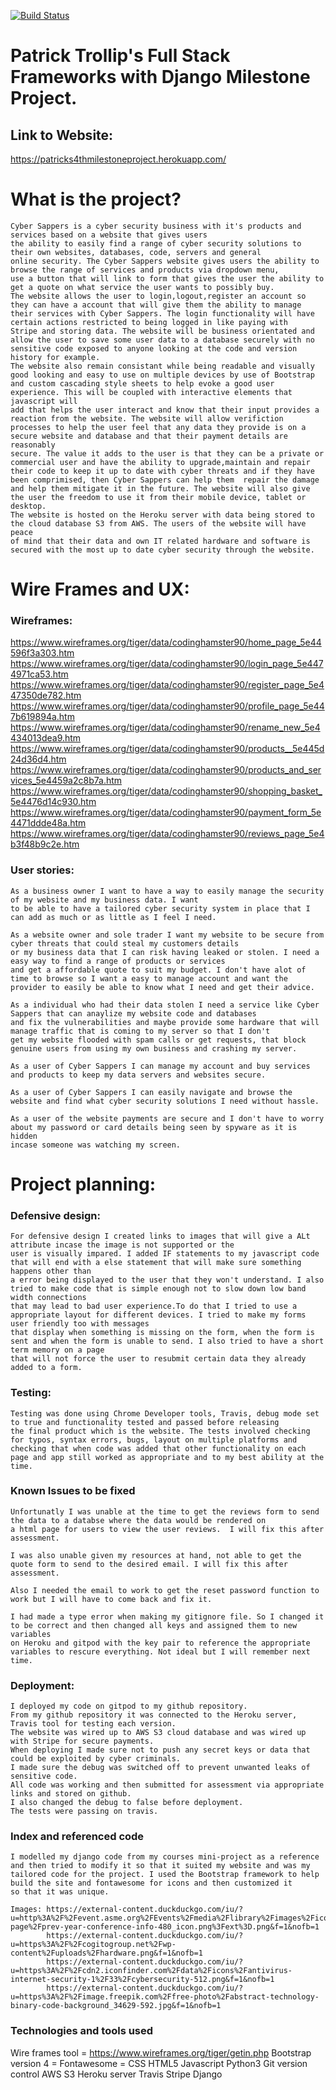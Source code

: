[![Build Status](https://travis-ci.org/Patoman90/Patrick-s-Full-Stack-Frameworks-with-Django-Milestone-Project.svg?branch=master)](https://travis-ci.org/Patoman90/Patrick-s-Full-Stack-Frameworks-with-Django-Milestone-Project)
# Patrick Trollip's Full Stack Frameworks with Django Milestone Project.


## Link to Website: 
https://patricks4thmilestoneproject.herokuapp.com/

# What is the project?
    Cyber Sappers is a cyber security business with it's products and services based on a website that gives users
    the ability to easily find a range of cyber security solutions to their own websites, databases, code, servers and general 
    online security. The Cyber Sappers website gives users the ability to browse the range of services and products via dropdown menu,
    use a button that will link to form that gives the user the ability to get a quote on what service the user wants to possibly buy.
    The website allows the user to login,logout,register an account so they can have a account that will give them the ability to manage
    their services with Cyber Sappers. The login functionality will have certain actions restricted to being logged in like paying with
    Stripe and storing data. The website will be business orientated and allow the user to save some user data to a database securely with no 
    sensitive code exposed to anyone looking at the code and version history for example.
    The website also remain consistant while being readable and visually good looking and easy to use on multiple devices by use of Bootstrap
    and custom cascading style sheets to help evoke a good user experience. This will be coupled with interactive elements that javascript will
    add that helps the user interact and know that their input provides a reaction from the website. The website will allow verifiction
    processes to help the user feel that any data they provide is on a secure website and database and that their payment details are reasonably
    secure. The value it adds to the user is that they can be a private or commercial user and have the ability to upgrade,maintain and repair
    their code to keep it up to date with cyber threats and if they have been comprimised, then Cyber Sappers can help them  repair the damage
    and help them mitigate it in the future. The website will also give the user the freedom to use it from their mobile device, tablet or desktop.
    The website is hosted on the Heroku server with data being stored to the cloud database S3 from AWS. The users of the website will have peace 
    of mind that their data and own IT related hardware and software is secured with the most up to date cyber security through the website.



# Wire Frames and UX:
 ### Wireframes:

https://www.wireframes.org/tiger/data/codinghamster90/home_page_5e44596f3a303.htm
    https://www.wireframes.org/tiger/data/codinghamster90/login_page_5e4474971ca53.htm
    https://www.wireframes.org/tiger/data/codinghamster90/register_page_5e447350de782.htm
    https://www.wireframes.org/tiger/data/codinghamster90/profile_page_5e447b619894a.htm
    https://www.wireframes.org/tiger/data/codinghamster90/rename_new_5e4434013dea9.htm
    https://www.wireframes.org/tiger/data/codinghamster90/products__5e445d24d36d4.htm
    https://www.wireframes.org/tiger/data/codinghamster90/products_and_services_5e4459a2c8b7a.htm
    https://www.wireframes.org/tiger/data/codinghamster90/shopping_basket_5e4476d14c930.htm
    https://www.wireframes.org/tiger/data/codinghamster90/payment_form_5e4471ddde48a.htm
    https://www.wireframes.org/tiger/data/codinghamster90/reviews_page_5e4b3f48b9c2e.htm


### User stories:

    As a business owner I want to have a way to easily manage the security of my website and my business data. I want
    to be able to have a tailored cyber security system in place that I can add as much or as little as I feel I need.

    As a website owner and sole trader I want my website to be secure from cyber threats that could steal my customers details
    or my business data that I can risk having leaked or stolen. I need a easy way to find a range of products or services
    and get a affordable quote to suit my budget. I don't have alot of time to browse so I want a easy to manage account and want the 
    provider to easily be able to know what I need and get their advice.

    As a individual who had their data stolen I need a service like Cyber Sappers that can anaylize my website code and databases
    and fix the vulnerabilities and maybe provide some hardware that will manage traffic that is coming to my server so that I don't
    get my website flooded with spam calls or get requests, that block genuine users from using my own business and crashing my server.

    As a user of Cyber Sappers I can manage my account and buy services and products to keep my data servers and websites secure.

    As a user of Cyber Sappers I can easily navigate and browse the website and find what cyber security solutions I need without hassle.

    As a user of the website payments are secure and I don't have to worry about my password or card details being seen by spyware as it is hidden
    incase someone was watching my screen.


# Project planning:

### Defensive design:
    For defensive design I created links to images that will give a ALt attribute incase the image is not supported or the 
    user is visually impared. I added IF statements to my javascript code that will end with a else statement that will make sure something happens other than
    a error being displayed to the user that they won't understand. I also tried to make code that is simple enough not to slow down low band width connections
    that may lead to bad user experience.To do that I tried to use a appropriate layout for different devices. I tried to make my forms user friendly too with messages
    that display when something is missing on the form, when the form is sent and when the form is unable to send. I also tried to have a short term memory on a page 
    that will not force the user to resubmit certain data they already added to a form.

### Testing:

    Testing was done using Chrome Developer tools, Travis, debug mode set to true and functionality tested and passed before releasing
    the final product which is the website. The tests involved checking for typos, syntax errors, bugs, layout on multiple platforms and 
    checking that when code was added that other functionality on each page and app still worked as appropriate and to my best ability at the time.

### Known Issues to be fixed
    Unfortunatly I was unable at the time to get the reviews form to send the data to a databse where the data would be rendered on 
    a html page for users to view the user reviews.  I will fix this after assessment.

    I was also unable given my resources at hand, not able to get the quote form to send to the desired email. I will fix this after assessment.

    Also I needed the email to work to get the reset password function to work but I will have to come back and fix it.

    I had made a type error when making my gitignore file. So I changed it to be correct and then changed all keys and assigned them to new variables
    on Heroku and gitpod with the key pair to reference the appropriate variables to rescure everything. Not ideal but I will remember next time.

### Deployment:
    I deployed my code on gitpod to my github repository.
    From my github repository it was connected to the Heroku server, Travis tool for testing each version.
    The website was wired up to AWS S3 cloud database and was wired up with Stripe for secure payments.
    When deploying I made sure not to push any secret keys or data that could be exploited by cyber criminals.
    I made sure the debug was switched off to prevent unwanted leaks of sensitive code.
    All code was working and then submitted for assessment via appropriate links and stored on github.
    I also changed the debug to false before deployment.
    The tests were passing on travis.

### Index and referenced code
    I modelled my django code from my courses mini-project as a reference and then tried to modify it so that it suited my website and was my 
    tailored code for the project. I used the Bootstrap framework to help build the site and fontawesome for icons and then customized it 
    so that it was unique.

    Images: https://external-content.duckduckgo.com/iu/?u=http%3A%2F%2Fevent.asme.org%2FEvents%2Fmedia%2Flibrary%2Fimages%2Ficons%2Fhome-page%2Fprev-year-conference-info-480_icon.png%3Fext%3D.png&f=1&nofb=1
            https://external-content.duckduckgo.com/iu/?u=https%3A%2F%2Fcogitogroup.net%2Fwp-content%2Fuploads%2Fhardware.png&f=1&nofb=1
            https://external-content.duckduckgo.com/iu/?u=https%3A%2F%2Fcdn2.iconfinder.com%2Fdata%2Ficons%2Fantivirus-internet-security-1%2F33%2Fcybersecurity-512.png&f=1&nofb=1
            https://external-content.duckduckgo.com/iu/?u=https%3A%2F%2Fimage.freepik.com%2Ffree-photo%2Fabstract-technology-binary-code-background_34629-592.jpg&f=1&nofb=1

### Technologies and tools used
 Wire frames tool = https://www.wireframes.org/tiger/getin.php
 Bootstrap version 4 =
 Fontawesome =
 CSS
 HTML5
 Javascript
 Python3
 Git version control
 AWS S3
 Heroku server
 Travis
 Stripe
 Django
